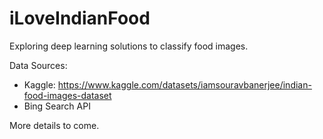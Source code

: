 # iLoveIndianFood

Exploring deep learning solutions to classify food images. 

Data Sources: 
- Kaggle: https://www.kaggle.com/datasets/iamsouravbanerjee/indian-food-images-dataset
- Bing Search API

More details to come.
